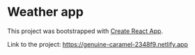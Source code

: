 # Weather app

This project was bootstrapped with [Create React App](https://github.com/facebook/create-react-app).

Link to the project: https://genuine-caramel-2348f9.netlify.app
